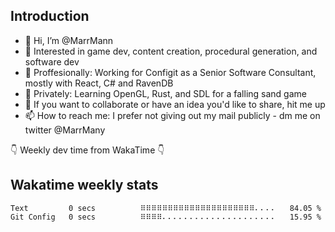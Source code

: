 ## Introduction
- 👋 Hi, I’m @MarrMann
- 👀 Interested in game dev, content creation, procedural generation, and software dev
- 💼 Proffesionally: Working for Configit as a Senior Software Consultant, mostly with React, C# and RavenDB
- 🌱 Privately: Learning OpenGL, Rust, and SDL for a falling sand game
- 💞️ If you want to collaborate or have an idea you'd like to share, hit me up
- 📫 How to reach me: I prefer not giving out my mail publicly - dm me on twitter @MarrMany

👇 Weekly dev time from WakaTime 👇

<!---
MarrMann/MarrMann is a ✨ special ✨ repository because its `README.md` (this file) appears on your GitHub profile.
You can click the Preview link to take a look at your changes.
--->
## Wakatime weekly stats
<!--START_SECTION:waka-->

```text
Text         0 secs          ⠿⠿⠿⠿⠿⠿⠿⠿⠿⠿⠿⠿⠿⠿⠿⠿⠿⠿⠿⠿⠿⠄⠄⠄⠄   84.05 %
Git Config   0 secs          ⠿⠿⠿⠿⠄⠄⠄⠄⠄⠄⠄⠄⠄⠄⠄⠄⠄⠄⠄⠄⠄⠄⠄⠄⠄   15.95 %
```

<!--END_SECTION:waka-->
